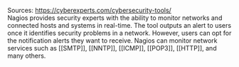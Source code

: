 Sources:
https://cyberexperts.com/cybersecurity-tools/
\
Nagios provides security experts with the ability to monitor networks and connected hosts and systems in real-time. The tool outputs an alert to users once it identifies security problems in a network. However, users can opt for the notification alerts they want to receive. Nagios can monitor network services such as [[SMTP]], [[NNTP]], [[ICMP]], [[POP3]], [[HTTP]], and many others.
